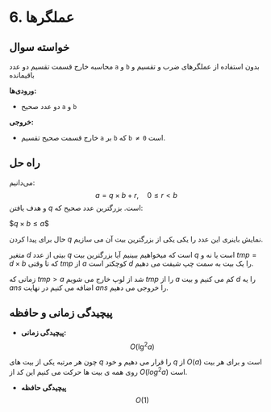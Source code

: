 # 6. عملگرها

## خواسته سوال

محاسبه خارج قسمت تقسیم دو عدد `a` و `b` بدون استفاده از عملگرهای ضرب و تقسیم و باقیمانده

**ورودی‌ها:**
- دو عدد صحیح `a` و `b`

**خروجی:**
- خارج قسمت صحیح تقسیم `a` بر `b` که `b ≠ 0` است.

## راه حل

می‌دانیم:
$$
a = q \times b + r,\quad 0 \le r < b
$$
و هدف یافتن $q$ است. بزرگترین عدد صحیح که:

$$q \times b \le a\$$

حال برای پیدا کردن $q$ نمایش باینری این عدد را یکی یکی از بزرگترین بیت آن می سازیم.

 متغیر $d$ بیتی از عدد $q$ است که میخواهیم ببینیم آیا بزرگترین بیت $q$ است یا نه و $tmp = d \times b$ که تا وقتی $tmp$ از $a$ کوچکتر است $d$ را یک بیت به سمت چپ شیفت می دهیم.
 
  زمانی که $tmp > a$ شد از لوپ خارج می شویم $tmp$ را از $a$ کم می کنیم و بیت $d$ را یه $ans$ اضافه می کنیم در نهایت $ans$ را خروجی می دهیم.


## پیچیدگی زمانی و حافظه
- **پیچیدگی زمانی:**
$$O(\lg^2 a)$$

چون هر مرتبه یکی از بیت های $q$ را قرار می دهیم و خود $q$ از $O(a)$ است و برای هر بیت روی همه ی بیت ها حرکت می کنیم این کد از $O(log^2{a})$ است.

- **پیچیدگی حافظه** 
$$O(1)$$
